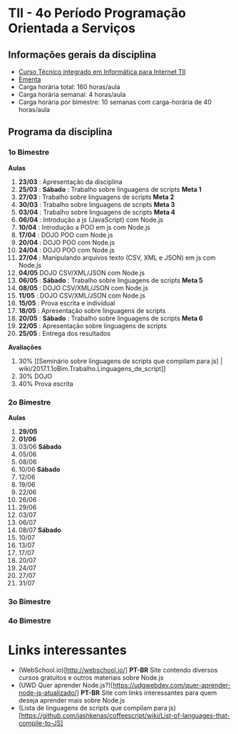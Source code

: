 # TII - 4o Período Programação Orientada a Serviços

## Informações gerais da disciplina

- [Curso Técnico integrado em Informática para Internet TII](http://diatinf.ifrn.edu.br/doku.php?id=cursos:tecnicos:ii:start)
- [Ementa](http://diatinf.ifrn.edu.br/lib/exe/fetch.php?media=cursos:tecnicos:ii:info4_-_programacao_orientada_a_servicos.pdf)
- Carga horária total: 160 horas/aula
- Carga horária semanal: 4 horas/aula
- Carga horária por bimestre: 10 semanas com carga-horária de 40 horas/aula

## Programa da disciplina

### 1o Bimestre

**Aulas**

1. __23/03__ : Apresentação da disciplina
2. __25/03__ : **Sábado** : Trabalho sobre linguagens de scripts __Meta 1__
3. __27/03__ : Trabalho sobre linguagens de scripts __Meta 2__
4. __30/03__ : Trabalho sobre linguagens de scripts __Meta 3__
5. __03/04__ : Trabalho sobre linguagens de scripts __Meta 4__
6. __06/04__ : Introdução a js (JavaScript) com Node.js
7. __10/04__ : Introdução a POO em js com Node.js
8. __17/04__ : DOJO POO com Node.js
9. __20/04__ : DOJO POO com Node.js
10. __24/04__ : DOJO POO com Node.js
11. __27/04__ : Manipulando arquivos texto (CSV, XML e JSON) em js com Node.js
12. __04/05__ DOJO CSV/XML/JSON com Node.js
13. __06/05__ : **Sábado** : Trabalho sobre linguagens de scripts __Meta 5__
14. __08/05__ : DOJO CSV/XML/JSON com Node.js
15. __11/05__ : DOJO CSV/XML/JSON com Node.js
16. __15/05__ : Prova escrita e individual
17. __18/05__ : Apresentação sobre linguagens de scripts
18. __20/05__ : **Sábado** : Trabalho sobre linguagens de scripts __Meta 6__
19. __22/05__ : Apresentação sobre linguagens de scripts
20. __25/05__ : Entrega dos resultados

**Avaliações**
1. 30% [[Seminário sobre linguagens de scripts que compilam para js) | wiki/2017.1.1oBim.Trabalho.Linguagens_de_script]]
2. 30% DOJO
3. 40% Prova escrita

### 2o Bimestre

**Aulas**

1. __29/05__
2. __01/06__
3. 03/06 **Sábado**
4. 05/06
5. 08/06
6. 10/06 **Sábado**
7. 12/06
8. 19/06
9. 22/06
10. 26/06
11. 29/06
12. 03/07
13. 06/07
14. 08/07 **Sábado**
15. 10/07
16. 13/07
17. 17/07
18. 20/07
19. 24/07
20. 27/07
21. 31/07


### 3o Bimestre



### 4o Bimestre

# Links interessantes
- (WebSchool.io)[http://webschool.io/] **PT-BR** Site contendo diversos cursos gratuitos e outros materiais sobre Node.js
- (UWD Quer aprender Node.js?)[https://udgwebdev.com/quer-aprender-node-js-atualizado/] **PT-BR** Site com links interessantes para quem deseja aprender mais sobre Node.js
- (Lista de linguagens de scripts que compilam para js)[https://github.com/jashkenas/coffeescript/wiki/List-of-languages-that-compile-to-JS]
